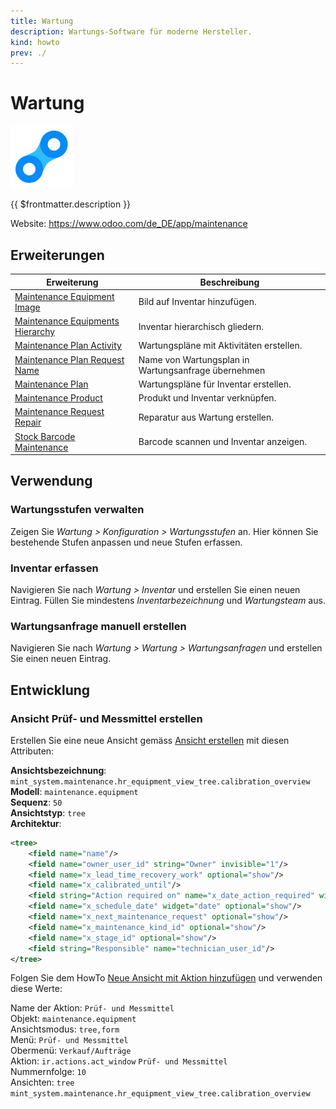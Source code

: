 ```yaml
---
title: Wartung
description: Wartungs-Software für moderne Hersteller.
kind: howto
prev: ./
---
```

# Wartung
![icons_odoo_maintenance](attachments/icons_odoo_maintenance.png)

{{ $frontmatter.description }}

Website: <https://www.odoo.com/de_DE/app/maintenance>

## Erweiterungen

| Erweiterung                                                                 | Beschreibung                                        |
| --------------------------------------------------------------------------- | --------------------------------------------------- |
| [Maintenance Equipment Image](Maintenance%20Equipment%20Image.md)           | Bild auf Inventar hinzufügen.                       |
| [Maintenance Equipments Hierarchy](Maintenance%20Equipments%20Hierarchy.md) | Inventar hierarchisch gliedern.                     |
| [Maintenance Plan Activity](Maintenance%20Plan%20Activity.md)               | Wartungspläne mit Aktivitäten erstellen.            |
| [Maintenance Plan Request Name](Maintenance%20Plan%20Request%20Name.md)     | Name von Wartungsplan in Wartungsanfrage übernehmen |
| [Maintenance Plan](Maintenance%20Plan.md)                                   | Wartungspläne für Inventar erstellen.               |
| [Maintenance Product](Maintenance%20Product.md)                             | Produkt und Inventar verknüpfen.                    |
| [Maintenance Request Repair](Maintenance%20Request%20Repair.md)             | Reparatur aus Wartung erstellen.                    |
| [Stock Barcode Maintenance](Stock%20Barcode%20Maintenance.md)               | Barcode scannen und Inventar anzeigen.              |

## Verwendung

### Wartungsstufen verwalten

Zeigen Sie *Wartung > Konfiguration > Wartungsstufen* an. Hier können Sie bestehende Stufen anpassen und neue Stufen erfassen.

### Inventar erfassen

Navigieren Sie nach *Wartung > Inventar* und erstellen Sie einen neuen Eintrag. Füllen Sie mindestens *Inventarbezeichnung* und *Wartungsteam* aus.

### Wartungsanfrage manuell erstellen

Navigieren Sie nach *Wartung > Wartung > Wartungsanfragen* und erstellen Sie einen neuen Eintrag. 

## Entwicklung

### Ansicht Prüf- und Messmittel erstellen

Erstellen Sie eine neue Ansicht gemäss [Ansicht erstellen](Development%20Views.md#Ansicht%20erstellen) mit diesen Attributen:

**Ansichtsbezeichnung**: `mint_system.maintenance.hr_equipment_view_tree.calibration_overview`
**Modell**: `maintenance.equipment`\
**Sequenz**: `50`\
**Ansichtstyp**: `tree`\
**Architektur**:

```xml
<tree>
	<field name="name"/>
	<field name="owner_user_id" string="Owner" invisible="1"/>
	<field name="x_lead_time_recovery_work" optional="show"/>
	<field name="x_calibrated_until"/>
	<field string="Action required on" name="x_date_action_required" widget="badge" optional="show"/>
	<field name="x_schedule_date" widget="date" optional="show"/>
	<field name="x_next_maintenance_request" optional="show"/>
	<field name="x_maintenance_kind_id" optional="show"/>
	<field name="x_stage_id" optional="show"/>
	<field string="Responsible" name="technician_user_id"/>
</tree>
```


Folgen Sie dem HowTo [Neue Ansicht mit Aktion hinzufügen](Development%20Actions.md#Neue%20Ansicht%20mit%20Aktion%20hinzufügen) und verwenden diese Werte:

Name der Aktion: `Prüf- und Messmittel`\
Objekt: `maintenance.equipment`\
Ansichtsmodus: `tree,form`\
Menü: `Prüf- und Messmittel`\
Obermenü: `Verkauf/Aufträge`\
Aktion: `ir.actions.act_window` `Prüf- und Messmittel`\
Nummernfolge: `10`\
Ansichten: `tree` `mint_system.maintenance.hr_equipment_view_tree.calibration_overview`